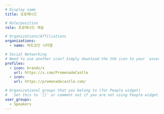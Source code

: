 ```yaml
---
# Display name
title: 프로메나드

# Role/position
role: 프로메나드 캐슬

# Organizations/Affiliations
organizations:
  - name: 비트코인 시타델

# Social Networking
# Need to use another icon? Simply download the SVG icon to your `assets/media/icons/` folder.
profiles:
  - icon: brands/x
    url: https://x.com/PromenadeCastle
  - icon:
    url: https://promenadecastle.com/

# Organizational groups that you belong to (for People widget)
#   Set this to `[]` or comment out if you are not using People widget.
user_groups:
  - Speakers
---
```

